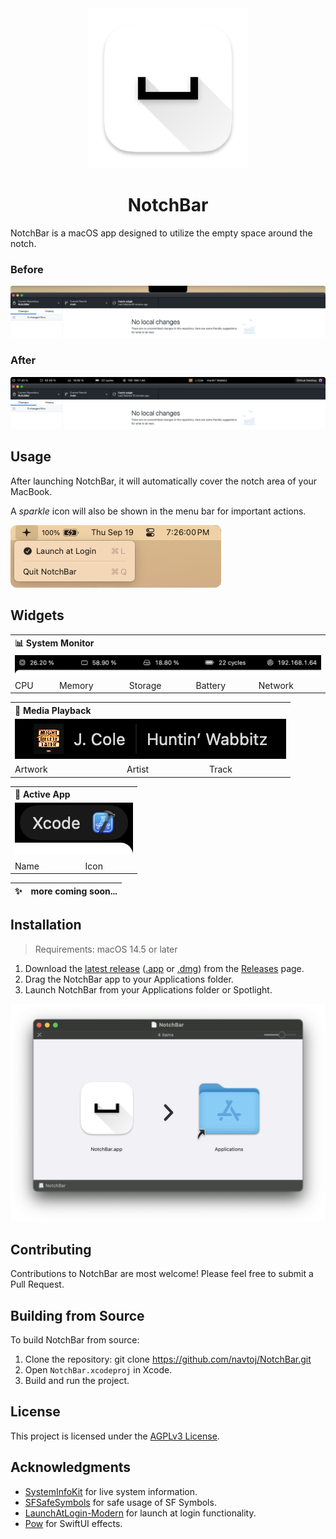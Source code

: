 <div align="center">
  <picture>
    <source media="(prefers-color-scheme: dark)" srcset="Assets/AppIcon.dark.png">
    <img alt="The NotchBar app icon." src="NotchBar/Assets.xcassets/AppIcon.appiconset/256.png" width=256 height=256>
  </picture>
  <h1>NotchBar</h1>
</div>

NotchBar is a macOS app designed to utilize the empty space around the notch.

### Before
<img src="Assets/macOS Notch.png" />

### After
<img src="Assets/NotchBar.png" />

## Usage

After launching NotchBar, it will automatically cover the notch area of your MacBook.

A _sparkle_ icon will also be shown in the menu bar for important actions.

<img src="Assets/Menu Bar.png" />

## Widgets

<table>
  <tr></tr>
  <tr><th colspan="5" align="left">📊 System Monitor</th></tr>
  <tr><td colspan="5"><img src="Assets/System Monitor.png" /></td></tr>
  <tr>
    <td>CPU</td>
    <td>Memory</td>
    <td>Storage</td>
    <td>Battery</td>
    <td>Network</td>
  </tr>
</table>
<table>
  <tr></tr>
  <tr><th colspan="3" align="left">🎵 Media Playback</th></tr>
  <tr><td colspan="3"><img src="Assets/Media Playback.png" /></td></tr>
  <tr>
    <td>Artwork</td>
    <td>Artist</td>
    <td>Track</td>
  </tr>
</table>
<table>
  <tr></tr>
  <tr><th colspan="2" align="left">📱 Active App</th></tr>
  <tr><td colspan="2"><img src="Assets/Active App.png" /></td></tr>
  <tr>
    <td>Name</td>
    <td>Icon</td>
  </tr>
</table>

|✨|more coming soon...|
|-|:-|

## Installation

> Requirements: macOS 14.5 or later

1. Download the [latest release](https://github.com/navtoj/NotchBar/releases/latest) ([.app](https://github.com/navtoj/NotchBar/releases/latest/download/NotchBar.app.zip) or [.dmg](https://github.com/navtoj/NotchBar/releases/latest/download/NotchBar.dmg)) from the [Releases](https://github.com/navtoj/NotchBar/releases) page.
2. Drag the NotchBar app to your Applications folder.
3. Launch NotchBar from your Applications folder or Spotlight.

![Install.dmg](Assets/Install.dmg.png)

## Contributing

Contributions to NotchBar are most welcome! Please feel free to submit a Pull Request.

## Building from Source

To build NotchBar from source:

1. Clone the repository: git clone https://github.com/navtoj/NotchBar.git
2. Open `NotchBar.xcodeproj` in Xcode.
3. Build and run the project.

## License

This project is licensed under the [AGPLv3 License](LICENSE).

## Acknowledgments

- [SystemInfoKit](https://github.com/Kyome22/SystemInfoKit) for live system information.
- [SFSafeSymbols](https://github.com/SFSafeSymbols/SFSafeSymbols) for safe usage of SF Symbols.
- [LaunchAtLogin-Modern](https://github.com/sindresorhus/LaunchAtLogin-Modern) for launch at login functionality.
- [Pow](https://github.com/EmergeTools/Pow) for SwiftUI effects.
